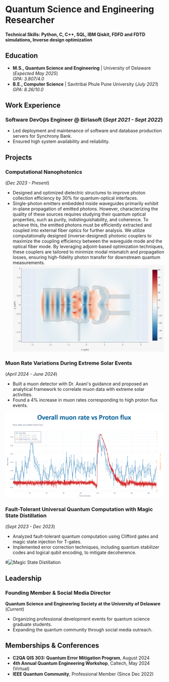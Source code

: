 # Quantum Science and Engineering Researcher

#### Technical Skills: Python, C, C++, SQL, IBM Qiskit, FDFD and FDTD simulations, Inverse design optimization

## Education
- **M.S., Quantum Science and Engineering** | University of Delaware (_Expected May 2025_)  
  _GPA: 3.807/4.0_  
- **B.E., Computer Science** | Savitribai Phule Pune University (_July 2021_)  
  _GPA: 8.26/10.0_

## Work Experience
### **Software DevOps Engineer @ Birlasoft** (_Sept 2021 - Sept 2022_)  
- Led deployment and maintenance of software and database production servers for Synchrony Bank.  
- Ensured high system availability and reliability.  

## Projects  
### Computational Nanophotonics  
(_Dec 2023 - Present_)  
- Designed and optimized dielectric structures to improve photon collection efficiency by 30% for quantum-optical interfaces.
- Single-photon emitters embedded inside waveguides primarily exhibit in-plane propagation of emitted photons. However, characterizing the quality of these sources requires studying their quantum optical properties, such as purity, indistinguishability, and coherence. To achieve this, the emitted photons must be efficiently extracted and coupled into external fiber optics for further analysis. We utilize computationally designed (inverse-designed) photonic couplers to maximize the coupling efficiency between the waveguide mode and the optical fiber mode. By leveraging adjoint-based optimization techniques, these couplers are tailored to minimize modal mismatch and propagation losses, ensuring high-fidelity photon transfer for downstream quantum measurements.
![nverse designed suspended GaAs membrane based coupler](/assets/img/ID_coupler.png)  


### Muon Rate Variations During Extreme Solar Events  
(_April 2024 - June 2024_)  
- Built a muon detector with Dr. Axani's guidance and proposed an analytical framework to correlate muon data with extreme solar activities.  
- Found a 4% increase in muon rates corresponding to high proton flux events.  

![Muon Rate Variations](/assets/img/muonAndflux.png)  

### Fault-Tolerant Universal Quantum Computation with Magic State Distillation  
(_Sept 2023 - Dec 2023_)  
- Analyzed fault-tolerant quantum computation using Clifford gates and magic state injection for T-gates.  
- Implemented error correction techniques, including quantum stabilizer codes and logical qubit encoding, to mitigate decoherence.  

#![Magic State Distillation](/assets/img/magic_state_distillation.jpeg)  

## Leadership  
### **Founding Member & Social Media Director**  
**Quantum Science and Engineering Society at the University of Delaware** (_Current_)  
- Organizing professional development events for quantum science graduate students.  
- Expanding the quantum community through social media outreach.  

## Memberships & Conferences  
- **C2QA QIS 303: Quantum Error Mitigation Program**, August 2024  
- **4th Annual Quantum Engineering Workshop**, Caltech, May 2024 (Virtual)  
- **IEEE Quantum Community**, Professional Member (Since Dec 2022)  

